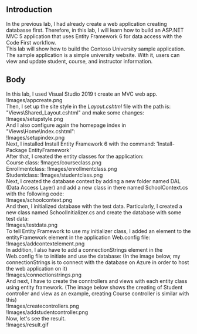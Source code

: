 ## Introduction
In the previous lab, I had already create a web application creating databasse first. Therefore, in this lab, I will learn how to build an ASP.NET MVC 5 application that uses Entity Framework 6 for data access with the Code First workflow. </br>
This lab will show how to build the Contoso University sample application. The sample application is a simple university website. With it, users can view and update student, course, and instructor information.
## Body
In this lab, I used Visual Studio 2019 t create an MVC web app. </br>
!Images/appcreate.png </br>
Then, I set up the site style in the _Layout.cshtml_ file with the path is: "Views\Shared\_Layout.cshtml" and make some changes: </br>
!Images/setupstyle.png </br>
And I also configure again the homepage index in "Views\Home\Index.cshtml": </br>
!Images/setupindex.png </br>
Next, I installed Install Entity Framework 6 with the command: 'Install-Package EntityFramework' </br>
After that, I created the entity classes for the application: </br>
Course class: !Images/courseclass.png </br>
Enrollmentclass: !Images/enrollmentclass.png </br>
Studentclass: !Images/studentclass.png </br>
Next, I created the database context by adding a new folder named DAL (Data Access Layer) and add a new class in there named SchoolContext.cs with the following code: </br>
!Images/schoolcontext.png </br>
And then, I initialized database with the test data. Particularly, I created a new class named SchoolInitializer.cs and create the database with some test data: </br>
!Images/testdata.png </br>
To tell Entity Framework to use my initializer class, I added an element to the entityFramework element in the application Web.config file: </br>
!Images/addcontextelement.png </br>
In addition, I also have to add a connectionStrings element in the Web.config file to initiate and use the database: (In the image below, my connectionStrings is to connect with the database on Azure in order to host the web application on it) </br>
!Images/connectionstrings.png </br>
And next, I have to create the conntrollers and views with each entity class using entity framework. (The image below shows the creating of Student controller and view as an example, creating Course controller is similar with this) </br>
!Images/createcontrollers.png </br>
!Images/addstudentcontroller.png </br>
Now, let's see the result. </br>
!Images/result.gif </br>
